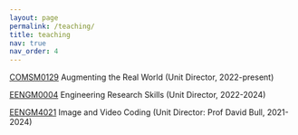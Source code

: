 ```yaml
---
layout: page
permalink: /teaching/
title: teaching
nav: true
nav_order: 4
---
```


[COMSM0129](https://www.bris.ac.uk/unit-programme-catalogue/UnitDetails.jsa?unitCode=COMSM0129) Augmenting the Real World (Unit Director, 2022-present)

[EENGM0004](https://www.bris.ac.uk/unit-programme-catalogue/UnitDetails.jsa?unitCode=EENGM0004) Engineering Research Skills (Unit Director, 2022-2024)

[EENGM4021](https://www.bris.ac.uk/unit-programme-catalogue/UnitDetails.jsa?unitCode=EENGM4021) Image and Video Coding (Unit Director: Prof David Bull, 2021-2024)
